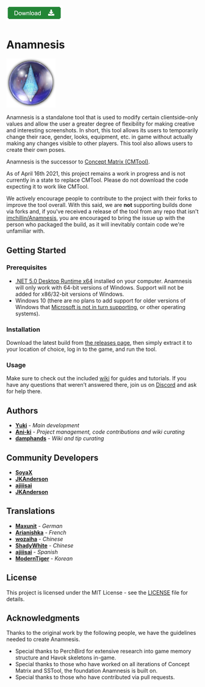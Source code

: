 
# [![Anamnesis](ArtSource/DownloadButton.png "Download Releases")](https://github.com/imchillin/Anamnesis/releases)


# Anamnesis
![Anamnesis](Anamnesis/Assets/Anamnesis.png "Anamnesis")

Anamnesis is a standalone tool that is used to modify certain clientside-only values and allow the user a greater degree of flexibility for making creative and interesting screenshots. In short, this tool allows its users to temporarily change their race, gender, looks, equipment, etc. in game without actually making any changes visible to other players. This tool also allows users to create their own poses. 

Anamnesis is the successor to [Concept Matrix (CMTool)](https://github.com/imchillin/CMTool).

As of April 16th 2021, this project remains a work in progress and is not currently in a state to replace CMTool. Please do not download the code expecting it to work like CMTool.

We actively encourage people to contribute to the project with their forks to improve the tool overall. With this said, we are **not** supporting builds done via forks and, if you've received a release of the tool from any repo that isn't [imchillin/Anamnesis](https://github.com/imchillin/Anamnesis), you are encouraged to bring the issue up with the person who packaged the build, as it will inevitably contain code we're unfamiliar with.

## Getting Started

### Prerequisites
- [.NET 5.0 Desktop Runtime x64](https://dotnet.microsoft.com/download/dotnet/thank-you/runtime-desktop-5.0.9-windows-x64-installer) installed on your computer. Anamnesis will only work with 64-bit versions of Windows. Support will not be added for x86/32-bit versions of Windows.
- Windows 10 (there are no plans to add support for older versions of Windows that [Microsoft is not in turn supporting](https://www.microsoft.com/en-au/windows/windows-7-end-of-life-support-information), or other operating systems).

### Installation

Download the latest build from [the releases page](https://github.com/imchillin/Anamnesis/releases/latest), then simply extract it to your location of choice, log in to the game, and run the tool.

### Usage

Make sure to check out the included [wiki](https://github.com/imchillin/Anamnesis/wiki) for guides and tutorials. If you have any questions that weren’t answered there, join us on [Discord](https://discord.gg/KvGJCCnG8t) and ask for help there.

## Authors

* **[Yuki](https://github.com/Yuki-Walsh)** - *Main development*
* **[Ani-ki](https://github.com/Ani-ki)** - *Project management, code contributions and wiki curating* 
* **[damphands](https://github.com/damphands)** - *Wiki and tip curating* 

## Community Developers

* **[SoyaX](https://github.com/SoyaX)**
* **[JKAnderson](https://github.com/JKAnderson)**
* **[ajiiisai](https://github.com/ajiiisai)**
* **[JKAnderson](https://github.com/JKAnderson)**

## Translations
* **[Maxunit](https://github.com/Maxunit)** - *German* 
* **[Arianishka](https://github.com/Arianishka)** - *French*
* **[wozaiha](https://github.com/wozaiha)** - *Chinese*
* **[ShadyWhite](https://github.com/ShadyWhite)** - *Chinese*
* **[ajiiisai](https://github.com/ajiiisai)** - *Spanish*
* **[ModernTiger](https://github.com/ModernTiger)** - *Korean*

## License

This project is licensed under the MIT License - see the [LICENSE](LICENSE) file for details.

## Acknowledgments

Thanks to the original work by the following people, we have the guidelines needed to create Anamnesis.

* Special thanks to PerchBird for extensive research into game memory structure and Havok skeletons in-game.
* Special thanks to those who have worked on all iterations of Concept Matrix and SSTool, the foundation Anamnesis is built on.
* Special thanks to those who have contributed via pull requests.
